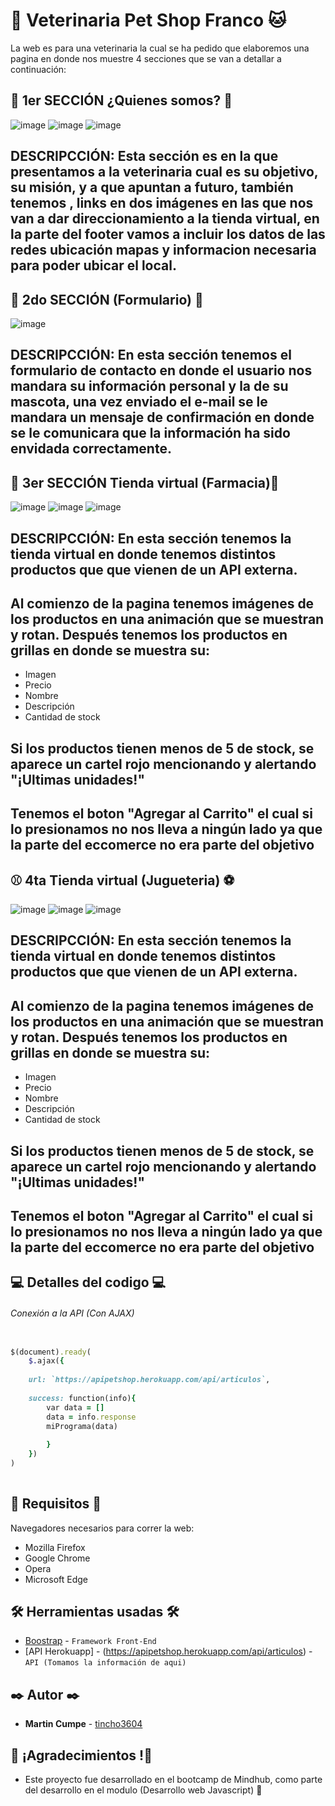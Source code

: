 # :dog: Veterinaria Pet Shop Franco :cat:

La web es para una veterinaria la cual se ha pedido que elaboremos una pagina en donde nos muestre 4 secciones que se van a detallar a continuación:

##  :hamster: 1er SECCIÓN ¿Quienes somos? :hamster:

![image](https://user-images.githubusercontent.com/62455807/89750402-39f2ec00-daa2-11ea-9e62-6584fda4ac32.png)
![image](https://user-images.githubusercontent.com/62455807/89750530-ca313100-daa2-11ea-9e03-fa56fc68f3e7.png)
![image](https://user-images.githubusercontent.com/62455807/89750558-ed5be080-daa2-11ea-93b0-367a4100e6e6.png)
## DESCRIPCCIÓN: Esta sección es en la que presentamos a la veterinaria cual es su objetivo, su misión, y a que apuntan a futuro, también tenemos , links en dos imágenes en las que nos van a dar direccionamiento a la tienda virtual, en la parte del footer vamos a incluir los datos de las redes ubicación mapas y informacion necesaria para poder ubicar el local.



##  :email: 2do SECCIÓN (Formulario) :email:
![image](https://user-images.githubusercontent.com/62455807/89750864-22b4fe00-daa4-11ea-9802-d3d7614e7391.png)
## DESCRIPCCIÓN: En esta sección tenemos el formulario de contacto en donde el usuario nos mandara su información personal y la de su mascota, una vez enviado el e-mail se le mandara un mensaje de confirmación en donde se le comunicara que la información ha sido envidada correctamente.


## :pill: 3er SECCIÓN Tienda virtual (Farmacia):syringe:

![image](https://user-images.githubusercontent.com/62455807/89751010-c56d7c80-daa4-11ea-9396-47ec8597d77f.png)
![image](https://user-images.githubusercontent.com/62455807/89750976-a7078100-daa4-11ea-96bd-f2a15ad1b1f7.png)
![image](https://user-images.githubusercontent.com/62455807/89751039-e33ae180-daa4-11ea-8f3a-83a2ad599789.png)

## DESCRIPCCIÓN: En esta sección tenemos la tienda virtual en donde tenemos distintos productos que que vienen  de un API externa. 
## Al comienzo de la pagina tenemos imágenes de los productos en una animación que se muestran y rotan.  Después tenemos los productos en grillas en donde se muestra su: 
- Imagen 
- Precio 
- Nombre 
- Descripción 
- Cantidad de stock 

## Si los productos tienen menos de 5 de stock, se aparece un cartel rojo mencionando y alertando "¡Ultimas unidades!"  
## Tenemos el boton "Agregar al Carrito" el cual si lo presionamos no nos lleva a ningún lado ya que la parte del eccomerce no era parte del objetivo




## :baseball: 4ta Tienda virtual (Jugueteria) :soccer:
![image](https://user-images.githubusercontent.com/62455807/89751365-1cc01c80-daa6-11ea-8f3f-bf0a7e819497.png)
![image](https://user-images.githubusercontent.com/62455807/89751481-a374f980-daa6-11ea-925b-1749735db88b.png)
![image](https://user-images.githubusercontent.com/62455807/89751486-aa037100-daa6-11ea-897d-489b136422e0.png)

## DESCRIPCCIÓN: En esta sección tenemos la tienda virtual en donde tenemos distintos productos que que vienen  de un API externa. 
## Al comienzo de la pagina tenemos imágenes de los productos en una animación que se muestran y rotan.  Después tenemos los productos en grillas en donde se muestra su: 
- Imagen 
- Precio 
- Nombre 
- Descripción 
- Cantidad de stock 

## Si los productos tienen menos de 5 de stock, se aparece un cartel rojo mencionando y alertando "¡Ultimas unidades!"  
## Tenemos el boton "Agregar al Carrito" el cual si lo presionamos no nos lleva a ningún lado ya que la parte del eccomerce no era parte del objetivo


## :computer: Detalles del codigo :computer:
###### Conexión a la API (Con AJAX)
```ruby

$(document).ready(
    $.ajax({
    
    url: `https://apipetshop.herokuapp.com/api/articulos`,
    
    success: function(info){
        var data = []
        data = info.response
        miPrograma(data)
        
        }
    })
)
  
```


## :page_with_curl: Requisitos :page_with_curl:

Navegadores necesarios para correr la web:
- Mozilla Firefox 
- Google Chrome 
- Opera 
- Microsoft Edge

## 🛠️ Herramientas usadas 🛠️

* [Boostrap](https://getbootstrap.com/) - ``Framework Front-End``
* [API Herokuapp] - (https://apipetshop.herokuapp.com/api/articulos) - ``API (Tomamos la información de aqui)``
## ✒️ Autor ✒️

* **Martin Cumpe** - [tincho3604](https://github.com/Tincho3604)

## 🎁 ¡Agradecimientos !🎁

* Este proyecto fue desarrollado en el bootcamp de Mindhub, como parte del desarrollo en el modulo (Desarrollo web Javascript) 📢



